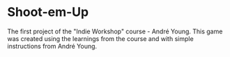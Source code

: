 # Shoot-em-Up
The first project of the "Indie Workshop" course - André Young. This game was created using the learnings from the course and with simple instructions from André Young.

